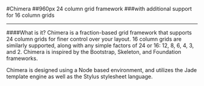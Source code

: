 #Chimera
##960px 24 column grid framework
###with additional support for 16 column grids


* * *

####What is it?
Chimera is a fraction-based grid framework that supports 24 column grids for finer control over your layout.
16 column grids are similarly supported, along with any simple factors of 24 or 16: 12, 8, 6, 4, 3, and 2. Chimera is inspired by the Bootstrap, Skeleton, and Foundation frameworks.

Chimera is designed using a Node based environment, and utilizes the Jade template engine as well as the Stylus stylesheet language.